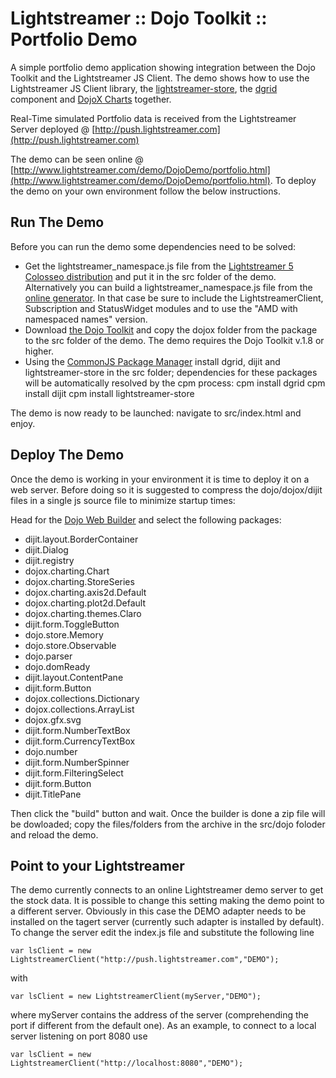 Lightstreamer :: Dojo Toolkit :: Portfolio Demo
===============================================

A simple portfolio demo application showing integration between the Dojo Toolkit and the Lightstreamer JS Client.
The demo shows how to use the Lightstreamer JS Client library, the [lightstreamer-store](https://github.com/Weswit/dojo-lightstreamer-store),
the [dgrid](https://github.com/SitePen/dgrid) component and [DojoX Charts](https://github.com/dojo/dojox) together.

Real-Time simulated Portfolio data is received from the Lightstreamer Server deployed @ [http://push.lightstreamer.com](http://push.lightstreamer.com)

The demo can be seen online @ [http://www.lightstreamer.com/demo/DojoDemo/portfolio.html](http://www.lightstreamer.com/demo/DojoDemo/portfolio.html). To deploy the demo on your
own environment follow the below instructions.

Run The Demo
------------

Before you can run the demo some dependencies need to be solved:

-  Get the lightstreamer_namespace.js file from the [Lightstreamer 5 Colosseo distribution](http://www.lightstreamer.com/download) 
   and put it in the src folder of the demo. Alternatively you can build a lightstreamer_namespace.js file from the 
   [online generator](http://www.lightstreamer.com/distros/Lightstreamer_Allegro-Presto-Vivace_5_0_Colosseo_20120803/Lightstreamer/DOCS-SDKs/sdk_client_javascript/tools/generator.html).
   In that case be sure to include the LightstreamerClient, Subscription and StatusWidget modules and to use the "AMD with namespaced names" version.
-  Download [the Dojo Toolkit](http://download.dojotoolkit.org) and copy the dojox folder from the package to the src folder of the demo. The demo requires the Dojo Toolkit v.1.8 or higher.
-  Using the [CommonJS Package Manager](https://github.com/kriszyp/cpm) install dgrid, dijit and lightstreamer-store in the src folder;
   dependencies for these packages will be automatically resolved by the cpm process:
        cpm install dgrid
        cpm install dijit
        cpm install lightstreamer-store
        
The demo is now ready to be launched: navigate to src/index.html and enjoy.        
        
Deploy The Demo
---------------

Once the demo is working in your environment it is time to deploy it on a web server. Before doing so it is suggested to compress the dojo/dojox/dijit files in a single js source file to
minimize startup times:

Head for the [Dojo Web Builder](http://build.dojotoolkit.org/) and select the following packages:

-  dijit.layout.BorderContainer
-  dijit.Dialog
-  dijit.registry
-  dojox.charting.Chart
-  dojox.charting.StoreSeries
-  dojox.charting.axis2d.Default
-  dojox.charting.plot2d.Default
-  dojox.charting.themes.Claro
-  dijit.form.ToggleButton
-  dojo.store.Memory
-  dojo.store.Observable
-  dojo.parser
-  dojo.domReady
-  dijit.layout.ContentPane
-  dijit.form.Button
-  dojox.collections.Dictionary
-  dojox.collections.ArrayList
-  dojox.gfx.svg
-  dijit.form.NumberTextBox
-  dijit.form.CurrencyTextBox
-  dojo.number
-  dijit.form.NumberSpinner
-  dijit.form.FilteringSelect
-  dijit.form.Button
-  dijit.TitlePane

Then click the "build" button and wait. Once the builder is done a zip file will be dowloaded; copy the files/folders from the archive in the src/dojo foloder and reload the demo. 

Point to your Lightstreamer
---------------------------

The demo currently connects to an online Lightstreamer demo server to get the stock data. It is possible to change this setting making the demo point to a different server. Obviously in this 
case the DEMO adapter needs to be installed on the tagert server (currently such adapter is installed by default).
To change the server edit the index.js file and substitute the following line

    var lsClient = new LightstreamerClient("http://push.lightstreamer.com","DEMO");

with

    var lsClient = new LightstreamerClient(myServer,"DEMO");

where myServer contains the address of the server (comprehending the port if different from the default one).
As an example, to connect to a local server listening on port 8080 use

    var lsClient = new LightstreamerClient("http://localhost:8080","DEMO");